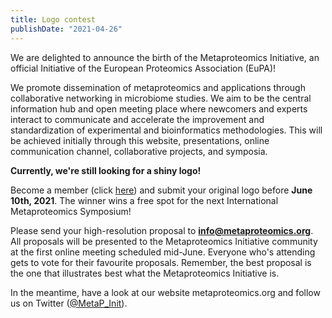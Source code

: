 ```yaml
---
title: Logo contest
publishDate: "2021-04-26"
---
```


We are delighted to announce the birth of the Metaproteomics Initiative, an official Initiative of the European Proteomics Association (EuPA)!

We promote dissemination of metaproteomics and applications through collaborative networking in microbiome studies. We aim to be the central information hub and open meeting place where newcomers and experts interact to communicate and accelerate the improvement and standardization of experimental and bioinformatics methodologies. This will be achieved initially through this website, presentations, online communication channel, collaborative projects, and symposia.

**Currently, we're still looking for a shiny logo!**

Become a member (click [here](https://forms.gle/zAqJDPZNvf7vSoNi9)) and submit your original logo before **June 10th, 2021**. The winner wins a free spot for the next International Metaproteomics Symposium!

Please send your high-resolution proposal to **info@metaproteomics.org**. All proposals will be presented to the Metaproteomics Initiative community at the first online meeting scheduled mid-June. Everyone who's attending gets to vote for their favourite proposals. Remember, the best proposal is the one that illustrates best what the Metaproteomics Initiative is.

In the meantime, have a look at our website metaproteomics.org and follow us on Twitter ([@MetaP_Init](https://twitter.com/metap_init)).
